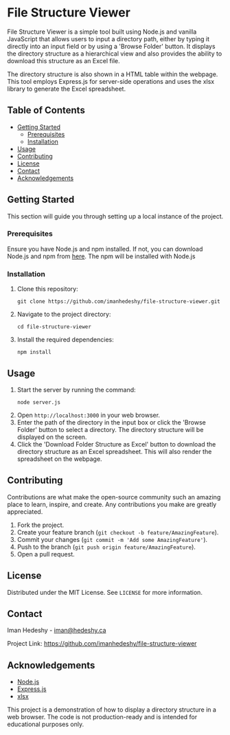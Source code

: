 # File Structure Viewer

File Structure Viewer is a simple tool built using Node.js and vanilla JavaScript that allows users to input a directory path, either by typing it directly into an input field or by using a 'Browse Folder' button. It displays the directory structure as a hierarchical view and also provides the ability to download this structure as an Excel file.

The directory structure is also shown in a HTML table within the webpage. This tool employs Express.js for server-side operations and uses the xlsx library to generate the Excel spreadsheet.

## Table of Contents

- [Getting Started](#getting-started)
    - [Prerequisites](#prerequisites)
    - [Installation](#installation)
- [Usage](#usage)
- [Contributing](#contributing)
- [License](#license)
- [Contact](#contact)
- [Acknowledgements](#acknowledgements)

## Getting Started

This section will guide you through setting up a local instance of the project.

### Prerequisites

Ensure you have Node.js and npm installed. If not, you can download Node.js and npm from [here](https://nodejs.org/). The npm will be installed with Node.js

### Installation

1. Clone this repository:
    ```
    git clone https://github.com/imanhedeshy/file-structure-viewer.git
    ```
2. Navigate to the project directory:
    ```
    cd file-structure-viewer
    ```
3. Install the required dependencies:
    ```
    npm install
    ```

## Usage

1. Start the server by running the command:
    ```
    node server.js
    ```
2. Open `http://localhost:3000` in your web browser.
3. Enter the path of the directory in the input box or click the 'Browse Folder' button to select a directory. The directory structure will be displayed on the screen.
4. Click the 'Download Folder Structure as Excel' button to download the directory structure as an Excel spreadsheet. This will also render the spreadsheet on the webpage.

## Contributing

Contributions are what make the open-source community such an amazing place to learn, inspire, and create. Any contributions you make are greatly appreciated.

1. Fork the project.
2. Create your feature branch (`git checkout -b feature/AmazingFeature`).
3. Commit your changes (`git commit -m 'Add some AmazingFeature'`).
4. Push to the branch (`git push origin feature/AmazingFeature`).
5. Open a pull request.

## License

Distributed under the MIT License. See `LICENSE` for more information.

## Contact

Iman Hedeshy - iman@hedeshy.ca

Project Link: https://github.com/imanhedeshy/file-structure-viewer

## Acknowledgements

- [Node.js](https://nodejs.org/)
- [Express.js](https://expressjs.com/)
- [xlsx](https://www.npmjs.com/package/xlsx)

This project is a demonstration of how to display a directory structure in a web browser. The code is not production-ready and is intended for educational purposes only.
